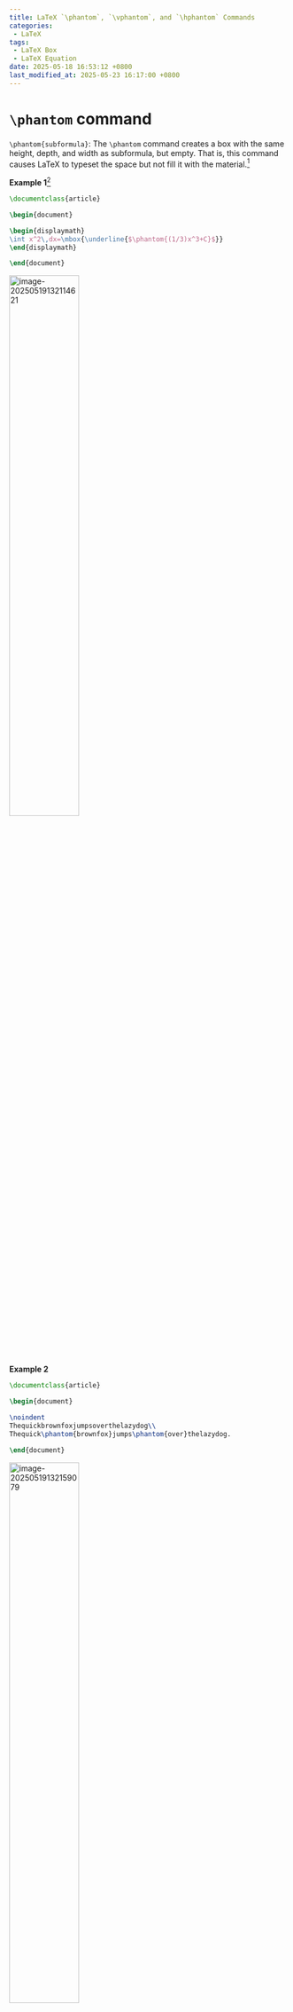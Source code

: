 ```yaml
---
title: LaTeX `\phantom`, `\vphantom`, and `\hphantom` Commands
categories:
 - LaTeX
tags:
 - LaTeX Box
 - LaTeX Equation
date: 2025-05-18 16:53:12 +0800
last_modified_at: 2025-05-23 16:17:00 +0800
---
```


# `\phantom` command

<div class="quote--left" markdown="1">

`\phantom{subformula}`: The `\phantom` command creates a box with the same height, depth, and width as subformula, but empty. That is, this command causes LaTeX to typeset the space but not fill it with the material.[^1]

</div>

**Example 1**[^1]

```latex
\documentclass{article}

\begin{document}

\begin{displaymath}
\int x^2\,dx=\mbox{\underline{$\phantom{(1/3)x^3+C}$}}
\end{displaymath}

\end{document}
```

<img src="https://raw.githubusercontent.com/HelloWorld-1017/blog-images-1/main/imgs/202505191321682.png" alt="image-20250519132114621" style="width:50%;" />

**Example 2**

```latex
\documentclass{article}

\begin{document}

\noindent
Thequickbrownfoxjumpsoverthelazydog\\
Thequick\phantom{brownfox}jumps\phantom{over}thelazydog.

\end{document}
```

<img src="https://raw.githubusercontent.com/HelloWorld-1017/blog-images-1/main/imgs/202505191321129.png" alt="image-20250519132159079" style="width:50%;" />

**Example 3**[^2]

```latex
\documentclass{article}
\usepackage{amsmath}

\begin{document}

\begin{align}
&\mathrel{\phantom{=}} (a+b)(a^2-ab+b^2) \notag \\
&= a^3 - a^2b + ab^2 + a^2b - ab^2 + b^2 \notag \\
&= a^3 + b^3 
\end{align}

\end{document}
```

<img src="https://raw.githubusercontent.com/HelloWorld-1017/blog-images-1/main/imgs/202505191330062.png" alt="image-20250519133020002" style="width:50%;" />

**Example 4**[^2]

```latex
\documentclass{article}
\usepackage{amsmath}

\begin{document}

$A_m^n$, $A_m{}^n$ or $A_m^{\phantom{m}n}$ 

\end{document}
```

<img src="https://raw.githubusercontent.com/HelloWorld-1017/blog-images-1/main/imgs/202505191333695.png" alt="image-20250519133344633" style="width:50%;" />

**Example 5**[^4]

```latex
\documentclass{article}
\usepackage{amsmath}

\begin{document}

\begin{equation}
\Gamma^{\phantom{i}j}_{i\phantom{j}k},\ 
\begin{bmatrix}
1 & -1\\
2 & \phantom{-}3\\
\end{bmatrix}
\end{equation}

\end{document}
```

<img src="https://raw.githubusercontent.com/HelloWorld-1017/blog-images-1/main/imgs/202505191346284.png" alt="image-20250519134610207" style="width:50%;" />

<br>

# `\vphantom` command

<div class="quote--left" markdown="1">

`\vphantom{subformula}`: The `\vphantom` variant produces an invisible box with the same vertical size as `subformula`, the same height and depth, but having zero width.[^1]

</div>

**Example 1**[^2]

```latex
\documentclass{article}
\usepackage{amsmath}

\begin{document}

\begin{equation}
\sqrt{\frac 12} < \sqrt{\vphantom{\frac12}2},\quad
\sqrt{\frac 12} < \sqrt{2}
\end{equation}
\end{document}
```

<img src="https://raw.githubusercontent.com/HelloWorld-1017/blog-images-1/main/imgs/202505191328400.png" alt="image-20250519132808266" style="width:50%;" />

**Example 2**[^1]

```latex
\documentclass{article}

\begin{document}

\begin{displaymath}
    \sum_{j\in\{0,\ldots\, 10\}\vphantom{3^{3^{3^j}}}}
      \sum_{i\in\{0,\ldots\, 3^{3^{3^j}}\}} i\cdot j
\end{displaymath}

\end{document}
```

<img src="https://raw.githubusercontent.com/HelloWorld-1017/blog-images-1/main/imgs/202505191337398.png" alt="image-20250519133759341" style="width:50%;" />

**Example 3**[^3]

```latex
\documentclass{article}
\usepackage{amsmath}

\begin{document}

\begin{equation}
\sqrt{\sum_{0\leq k< n} f(k)}
\sqrt{\vphantom{\sum}\smash{\sum_{0\leq k< n}} f(k)}
\quad\text{vs.}\quad
\sqrt{\sum_{0\leq k< n} f(k)}
\sqrt{\sum\sum_{0\leq k< n} f(k)}
\end{equation}

\end{document}
```

<img src="https://raw.githubusercontent.com/HelloWorld-1017/blog-images-1/main/imgs/202505191342711.png" alt="image-20250519134214592" style="width:50%;" />

<br>

# `\hphantom` command

<div class="quote--left" markdown="1">

`\hphantom{subformula}`: `\hphantom` makes a box with the same width as `subformula` but with zero height and depth.[^1]

</div>

**Example 1**

```latex
\documentclass{article}

\begin{document}

\noindent
Thequickbrownfoxjumpsoverthelazydog\\
Thequick\hphantom{brownfox}jumps\hphantom{over}thelazydog.

\end{document}
```

<img src="https://raw.githubusercontent.com/HelloWorld-1017/blog-images-1/main/imgs/202505191335182.png" alt="image-20250519133515112" style="width:50%;" />

<br>

**References**

[^1]: [`\phantom` & `\vphantom` & `\hphantom` (LaTeX2e unofficial reference manual (January 2025))](https://latexref.xyz/_005cphantom-_0026-_005cvphantom-_0026-_005chphantom.html).
[^2]: [LaTeX入门](https://yun.weicheng.men/Book/LaTeX入门.pdf), 刘海洋编著, pp. 228, 233, 265.
[^3]: [`\smash` (LaTeX2e unofficial reference manual (January 2025))](https://latexref.xyz/_005csmash.html).
[^4]: [LaTeX Phantom Command](https://www.tutorialspoint.com/tex_commands/phantom.htm).